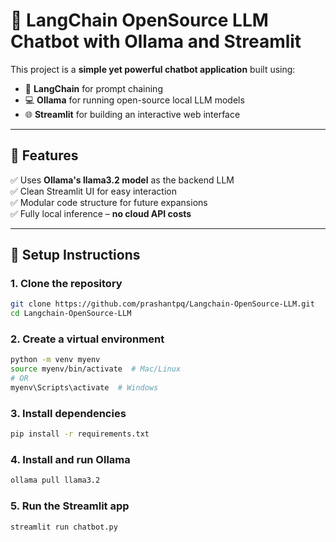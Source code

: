 # 🦙 LangChain OpenSource LLM Chatbot with Ollama and Streamlit

This project is a **simple yet powerful chatbot application** built using:

- 📝 **LangChain** for prompt chaining  
- 💻 **Ollama** for running open-source local LLM models  
- 🌐 **Streamlit** for building an interactive web interface

---

## 🚀 **Features**

✅ Uses **Ollama's llama3.2 model** as the backend LLM  
✅ Clean Streamlit UI for easy interaction  
✅ Modular code structure for future expansions  
✅ Fully local inference – **no cloud API costs**

---

## 🔧 Setup Instructions

### 1. Clone the repository

```bash
git clone https://github.com/prashantpq/Langchain-OpenSource-LLM.git
cd Langchain-OpenSource-LLM
```

### 2. Create a virtual environment
```bash
python -m venv myenv
source myenv/bin/activate  # Mac/Linux
# OR
myenv\Scripts\activate  # Windows
```

### 3. Install dependencies
```bash
pip install -r requirements.txt
```

### 4. Install and run Ollama
```bash
ollama pull llama3.2
```

### 5. Run the Streamlit app
```bash
streamlit run chatbot.py
```